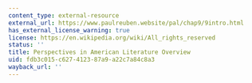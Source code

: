 ```yaml
---
content_type: external-resource
external_url: https://www.paulreuben.website/pal/chap9/9intro.html
has_external_license_warning: true
license: https://en.wikipedia.org/wiki/All_rights_reserved
status: ''
title: Perspectives in American Literature Overview
uid: fdb3c015-c627-4123-87a9-a22c7a84c8a3
wayback_url: ''
---
```


